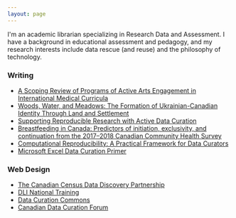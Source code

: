```yaml
---
layout: page
---
```


I'm an academic librarian specializing in Research Data and Assessment. I have a background in educational assessment and pedagogy, and my research interests include data rescue (and reuse) and the philosophy of technology.



<!---
I'm passionate about Canadian politics and discourse. My [masters thesis](http://definingprivacy.mediagestalt.com) investigated the Canadian Government's meaning of privacy by digitally analyzing a 60 million word Hansard corpus. Download my [data](https://dataverse.scholarsportal.info/dataverse/hansard) and my [code](https://github.com/mediagestalt).

--->
### Writing

- [A Scoping Review of Programs of Active Arts Engagement in International Medical Curricula](https://doi.org/10.5334/pme.1506)
- [Woods, Water, and Meadows: The Formation of Ukrainian-Canadian Identity Through Land and Settlement](https://doi.org/10.15353/acmla.n174.6015)
- [Supporting Reproducible Research with Active Data Curation](https://doi.org/10.5206/qqsg2445)
- [Breastfeeding in Canada: Predictors of initiation, exclusivity, and continuation from the 2017–2018 Canadian Community Health Survey](https://doi.org/10.1139/apnm-2022-0333)
- [Computational Reproducibility: A Practical Framework for Data Curators](https://doi.org/10.7191/jeslib.2021.1206)
- [Microsoft Excel Data Curation Primer](https://hdl.handle.net/11299/202816)

### Web Design

- [The Canadian Census Data Discovery Partnership](https://cddp-pddr.ca)
- [DLI National Training](https://dli-training.github.io)
- [Data Curation Commons](https://portage-ceg.github.io)
- [Canadian Data Curation Forum](https://data-curation.github.io)
